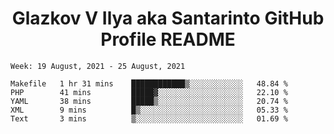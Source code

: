 <h1 align="center">Glazkov V Ilya aka Santarinto GitHub Profile README</h1>

<!--START_SECTION:waka-->
```text
Week: 19 August, 2021 - 25 August, 2021

Makefile   1 hr 31 mins    ████████████▒░░░░░░░░░░░░   48.84 % 
PHP        41 mins         █████▓░░░░░░░░░░░░░░░░░░░   22.10 % 
YAML       38 mins         █████▒░░░░░░░░░░░░░░░░░░░   20.74 % 
XML        9 mins          █▒░░░░░░░░░░░░░░░░░░░░░░░   05.33 % 
Text       3 mins          ▒░░░░░░░░░░░░░░░░░░░░░░░░   01.69 % 
```
<!--END_SECTION:waka-->
